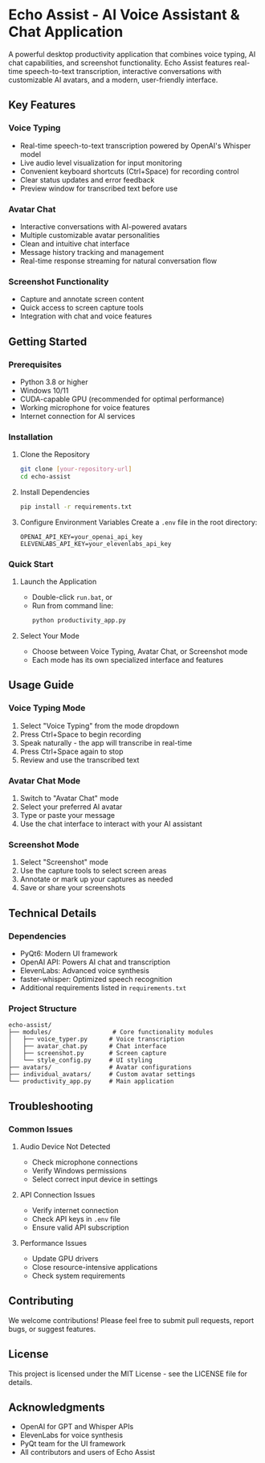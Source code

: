 # Echo Assist - AI Voice Assistant & Chat Application

A powerful desktop productivity application that combines voice typing, AI chat capabilities, and screenshot functionality. Echo Assist features real-time speech-to-text transcription, interactive conversations with customizable AI avatars, and a modern, user-friendly interface.

## Key Features

### Voice Typing
- Real-time speech-to-text transcription powered by OpenAI's Whisper model
- Live audio level visualization for input monitoring
- Convenient keyboard shortcuts (Ctrl+Space) for recording control
- Clear status updates and error feedback
- Preview window for transcribed text before use

### Avatar Chat
- Interactive conversations with AI-powered avatars
- Multiple customizable avatar personalities
- Clean and intuitive chat interface
- Message history tracking and management
- Real-time response streaming for natural conversation flow

### Screenshot Functionality
- Capture and annotate screen content
- Quick access to screen capture tools
- Integration with chat and voice features

## Getting Started

### Prerequisites
- Python 3.8 or higher
- Windows 10/11
- CUDA-capable GPU (recommended for optimal performance)
- Working microphone for voice features
- Internet connection for AI services

### Installation

1. Clone the Repository
   ```bash
   git clone [your-repository-url]
   cd echo-assist
   ```

2. Install Dependencies
   ```bash
   pip install -r requirements.txt
   ```

3. Configure Environment Variables
   Create a `.env` file in the root directory:
   ```plaintext
   OPENAI_API_KEY=your_openai_api_key
   ELEVENLABS_API_KEY=your_elevenlabs_api_key
   ```

### Quick Start

1. Launch the Application
   - Double-click `run.bat`, or
   - Run from command line:
     ```bash
     python productivity_app.py
     ```

2. Select Your Mode
   - Choose between Voice Typing, Avatar Chat, or Screenshot mode
   - Each mode has its own specialized interface and features

## Usage Guide

### Voice Typing Mode
1. Select "Voice Typing" from the mode dropdown
2. Press Ctrl+Space to begin recording
3. Speak naturally - the app will transcribe in real-time
4. Press Ctrl+Space again to stop
5. Review and use the transcribed text

### Avatar Chat Mode
1. Switch to "Avatar Chat" mode
2. Select your preferred AI avatar
3. Type or paste your message
4. Use the chat interface to interact with your AI assistant

### Screenshot Mode
1. Select "Screenshot" mode
2. Use the capture tools to select screen areas
3. Annotate or mark up your captures as needed
4. Save or share your screenshots

## Technical Details

### Dependencies
- PyQt6: Modern UI framework
- OpenAI API: Powers AI chat and transcription
- ElevenLabs: Advanced voice synthesis
- faster-whisper: Optimized speech recognition
- Additional requirements listed in `requirements.txt`

### Project Structure
```
echo-assist/
├── modules/                 # Core functionality modules
│   ├── voice_typer.py      # Voice transcription
│   ├── avatar_chat.py      # Chat interface
│   ├── screenshot.py       # Screen capture
│   └── style_config.py     # UI styling
├── avatars/                # Avatar configurations
├── individual_avatars/     # Custom avatar settings
└── productivity_app.py     # Main application
```

## Troubleshooting

### Common Issues
1. Audio Device Not Detected
   - Check microphone connections
   - Verify Windows permissions
   - Select correct input device in settings

2. API Connection Issues
   - Verify internet connection
   - Check API keys in `.env` file
   - Ensure valid API subscription

3. Performance Issues
   - Update GPU drivers
   - Close resource-intensive applications
   - Check system requirements

## Contributing

We welcome contributions! Please feel free to submit pull requests, report bugs, or suggest features.

## License

This project is licensed under the MIT License - see the LICENSE file for details.

## Acknowledgments

- OpenAI for GPT and Whisper APIs
- ElevenLabs for voice synthesis
- PyQt team for the UI framework
- All contributors and users of Echo Assist
